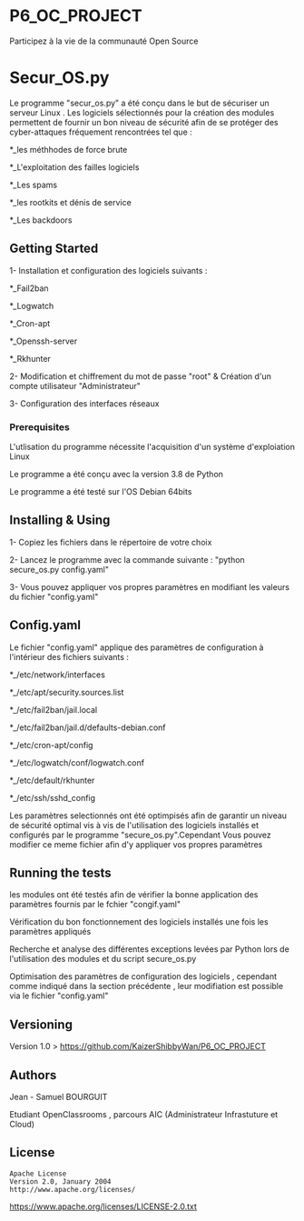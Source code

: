 # P6_OC_PROJECT
Participez à la vie de la communauté Open Source

# Secur_OS.py
Le programme "secur_os.py" a été conçu dans le but de sécuriser un serveur Linux .
Les logiciels sélectionnés pour la création des modules permettent de fournir un bon niveau de sécurité afin de se protéger des cyber-attaques fréquement rencontrées tel que :

*_les méthhodes de force brute

*_L'exploitation des failles logiciels 

*_Les spams

*_les rootkits et dénis de service

*_Les backdoors

## Getting Started

1- Installation et configuration des logiciels suivants :

*_Fail2ban

*_Logwatch

*_Cron-apt

*_Openssh-server

*_Rkhunter

2- Modification et chiffrement du mot de passe "root" & Création d'un compte utilisateur "Administrateur"

3- Configuration des interfaces réseaux

### Prerequisites

L'utlisation du programme nécessite l'acquisition d'un système d'exploiation Linux

Le programme a été conçu avec la version 3.8 de Python

Le programme a été testé sur l'OS Debian 64bits 

## Installing & Using

1- Copiez les fichiers dans le répertoire de votre choix

2- Lancez le programme avec la commande suivante : "python secure_os.py config.yaml"

3- Vous pouvez appliquer vos propres paramètres en modifiant les valeurs du fichier "config.yaml"

## Config.yaml 

Le fichier "config.yaml" applique des paramètres de configuration à l'intérieur des fichiers suivants :  

*_/etc/network/interfaces 

*_/etc/apt/security.sources.list

*_/etc/fail2ban/jail.local

*_/etc/fail2ban/jail.d/defaults-debian.conf

*_/etc/cron-apt/config

*_/etc/logwatch/conf/logwatch.conf

*_/etc/default/rkhunter

*_/etc/ssh/sshd_config

Les paramètres selectionnés ont été optimpisés afin de garantir un niveau de sécurité optimal vis à vis de l'utilisation des logiciels installés et configurés par le programme "secure_os.py".Cependant Vous pouvez modifier ce meme fichier afin d'y appliquer vos propres paramètres 



## Running the tests

les modules ont été testés afin de vérifier la bonne application des paramètres fournis par le fchier "congif.yaml"

Vérification du bon fonctionnement des logiciels installés une fois les paramètres appliqués

Recherche et analyse des différentes exceptions levées par Python lors de l'utilisation des modules et du script secure_os.py

Optimisation des paramètres de configuration des logiciels , cependant comme indiqué dans la section précédente , leur modifiation est possible via le fichier "config.yaml" 


## Versioning

Version 1.0 > https://github.com/KaizerShibbyWan/P6_OC_PROJECT

## Authors

Jean - Samuel BOURGUIT 

Etudiant OpenClassrooms , parcours AIC (Administrateur Infrastuture et Cloud)

## License
    Apache License
    Version 2.0, January 2004
    http://www.apache.org/licenses/
https://www.apache.org/licenses/LICENSE-2.0.txt
